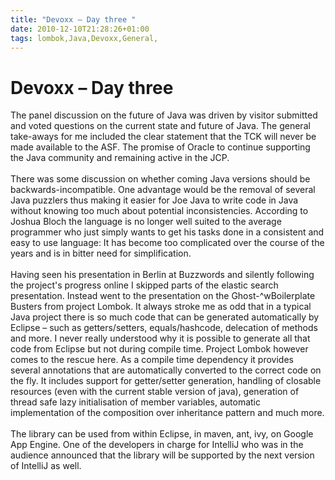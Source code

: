 ```yaml
---
title: "Devoxx – Day three "
date: 2010-12-10T21:28:26+01:00
tags: lombok,Java,Devoxx,General,
---
```


# Devoxx – Day three 


The panel discussion on the future of Java was driven by visitor submitted and voted questions on the current state and 
future of Java. The general take-aways for me included the clear statement that the TCK will never be made available to 
the ASF. The promise of Oracle to continue supporting the Java community and remaining active in the JCP.<br><br>There 
was some discussion on whether coming Java versions should be backwards-incompatible. One advantage would be the 
removal of several Java puzzlers thus making it easier for Joe Java to write code in Java without knowing too much 
about potential inconsistencies. According to Joshua Bloch the language is no longer well suited to the average 
programmer who just simply wants to get his tasks done in a consistent and easy to use language: It has become too 
complicated over the course of the years and is in bitter need for simplification.<br><br>Having seen his presentation 
in Berlin at Buzzwords and silently following the project's progress online I skipped parts of the elastic search 
presentation. Instead went to the presentation on the Ghost-^wBoilerplate Busters from project Lombok. It always stroke 
me as odd that in a typical Java project there is so much code that can be generated automatically by Eclipse – such as 
getters/setters, equals/hashcode, delecation of methods and more. I never really understood why it is possible to 
generate all that code from Eclipse but not during compile time. Project Lombok however comes to the rescue here. As a 
compile time dependency it provides several annotations that are automatically converted to the correct code on the 
fly. It includes support for getter/setter generation, handling of closable resources (even with the current stable 
version of java), generation of thread safe lazy initialisation of member variables, automatic implementation of the 
composition over inheritance pattern and much more.<br><br>The library can be used from within Eclipse, in maven, ant, 
ivy, on Google App Engine. One of the developers in charge for IntelliJ who was in the audience announced that the 
library will be supported by the next version of IntelliJ as well.<br>
